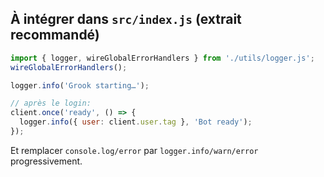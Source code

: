 ## À intégrer dans `src/index.js` (extrait recommandé)

```js
import { logger, wireGlobalErrorHandlers } from './utils/logger.js';
wireGlobalErrorHandlers();

logger.info('Grook starting…');

// après le login:
client.once('ready', () => {
  logger.info({ user: client.user.tag }, 'Bot ready');
});
```

Et remplacer `console.log/error` par `logger.info/warn/error` progressivement.
```)

